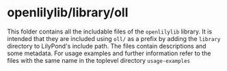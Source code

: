 # openlilylib/library/oll

This folder contains all the includable files of the `openlilylib` library.  It is intended that they are
included using `oll/` as a prefix by adding the `library` directory to LilyPond's include path.
The files contain descriptions and some metadata.  For usage examples and further information refer
to the files with the same name in the toplevel directory `usage-examples`

